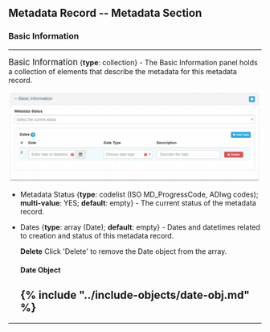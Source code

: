 ## Metadata Record -- Metadata Section
### Basic Information
---

<span class="md-panel" style="font-size: larger">Basic Information</span> {**type**: collection} - The <span class="md-panel">Basic Information</span> panel holds a collection of elements that describe the metadata for this metadata record. 

![Basic Information Panel](/assets/reference/edit-objects/metadata/basicInfo-metadata.png)

* <span class="md-element">Metadata Status</span> {**type**: codelist (ISO MD_ProgressCode, ADIwg codes); **multi-value**: YES; **default**: empty} - The current status of the metadata record.

* <span class="md-element">Dates</span> {**type**: array (<span class="md-panel">Date</span>); **default**: empty} - Dates and datetimes related to creation and status of this metadata record.
  
  <strong class="btn btn-danger btn-xs"> <i class="fa fa-times"> </i> Delete</strong> Click 'Delete' to remove the <span class="md-panel">Date</span> object from the array.
    
  #### Date Object
  
  {% include "../include-objects/date-obj.md" %}
  ---

---
